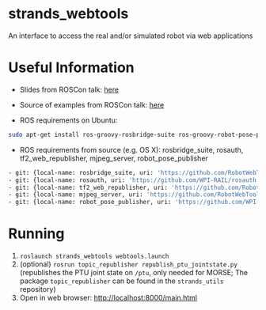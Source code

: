 strands_webtools
================

An interface to access the real and/or simulated robot via web applications


# Useful Information

 * Slides from ROSCon talk: [here](https://speakerdeck.com/baalexander/introduction-to-robot-web-tools)

 * Source of examples from ROSCon talk: [here](https://github.com/baalexander/roscon2013-examples)

 * ROS requirements on Ubuntu: 
```bash
sudo apt-get install ros-groovy-rosbridge-suite ros-groovy-robot-pose-publisher ros-groovy-tf2-web-republisher ros-groovy-mjpeg-server
```

 * ROS requirements from source (e.g. OS X): rosbridge_suite, rosauth, tf2_web_republisher, mjpeg_server, robot_pose_publisher

```bash
- git: {local-name: rosbridge_suite, uri: 'https://github.com/RobotWebTools/rosbridge_suite.git'}
- git: {local-name: rosauth, uri: 'https://github.com/WPI-RAIL/rosauth.git'}
- git: {local-name: tf2_web_republisher, uri: 'https://github.com/RobotWebTools/tf2_web_republisher.git'}
- git: {local-name: mjpeg_server, uri: 'https://github.com/RobotWebTools/mjpeg_server.git'}
- git: {local-name: robot_pose_publisher, uri: 'https://github.com/WPI-RAIL/robot_pose_publisher.git'}
```

# Running
1. `roslaunch strands_webtools webtools.launch`
2. (optional) `rosrun topic_republisher republish_ptu_jointstate.py` (republishes the PTU joint state on `/ptu`, only needed for MORSE; The package `topic_republisher` can be found in the `strands_utils` repository)
3. Open in web browser: [http://localhost:8000/main.html](http://localhost:8000/main.html)

